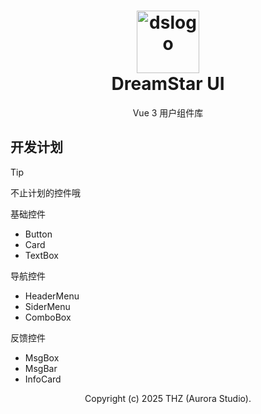 <h1 align="center">
<img height="100px" src="https://pic1.imgdb.cn/item/6794d1d6d0e0a243d4f7e0ef.png" alt="dslogo"/>
<br/>
DreamStar UI
</h1>
<p align="center">Vue 3 用户组件库</p>

## 开发计划

>[!TIP]
> 不止计划的控件哦

基础控件
- Button
- Card
- TextBox

导航控件
- HeaderMenu
- SiderMenu
- ComboBox

反馈控件
- MsgBox
- MsgBar
- InfoCard

<p align="center">
Copyright (c) 2025 THZ (Aurora Studio).
</p>